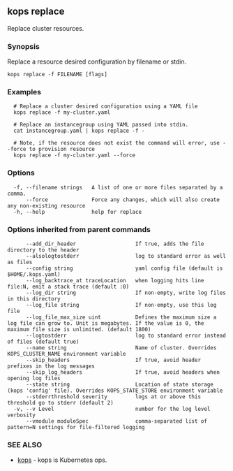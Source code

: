 
<!--- This file is automatically generated by make gen-cli-docs; changes should be made in the go CLI command code (under cmd/kops) -->

## kops replace

Replace cluster resources.

### Synopsis

Replace a resource desired configuration by filename or stdin.

```
kops replace -f FILENAME [flags]
```

### Examples

```
  # Replace a cluster desired configuration using a YAML file
  kops replace -f my-cluster.yaml
  
  # Replace an instancegroup using YAML passed into stdin.
  cat instancegroup.yaml | kops replace -f -
  
  # Note, if the resource does not exist the command will error, use --force to provision resource
  kops replace -f my-cluster.yaml --force
```

### Options

```
  -f, --filename strings   A list of one or more files separated by a comma.
      --force              Force any changes, which will also create any non-existing resource
  -h, --help               help for replace
```

### Options inherited from parent commands

```
      --add_dir_header                   If true, adds the file directory to the header
      --alsologtostderr                  log to standard error as well as files
      --config string                    yaml config file (default is $HOME/.kops.yaml)
      --log_backtrace_at traceLocation   when logging hits line file:N, emit a stack trace (default :0)
      --log_dir string                   If non-empty, write log files in this directory
      --log_file string                  If non-empty, use this log file
      --log_file_max_size uint           Defines the maximum size a log file can grow to. Unit is megabytes. If the value is 0, the maximum file size is unlimited. (default 1800)
      --logtostderr                      log to standard error instead of files (default true)
      --name string                      Name of cluster. Overrides KOPS_CLUSTER_NAME environment variable
      --skip_headers                     If true, avoid header prefixes in the log messages
      --skip_log_headers                 If true, avoid headers when opening log files
      --state string                     Location of state storage (kops 'config' file). Overrides KOPS_STATE_STORE environment variable
      --stderrthreshold severity         logs at or above this threshold go to stderr (default 2)
  -v, --v Level                          number for the log level verbosity
      --vmodule moduleSpec               comma-separated list of pattern=N settings for file-filtered logging
```

### SEE ALSO

* [kops](kops.md)	 - kops is Kubernetes ops.

